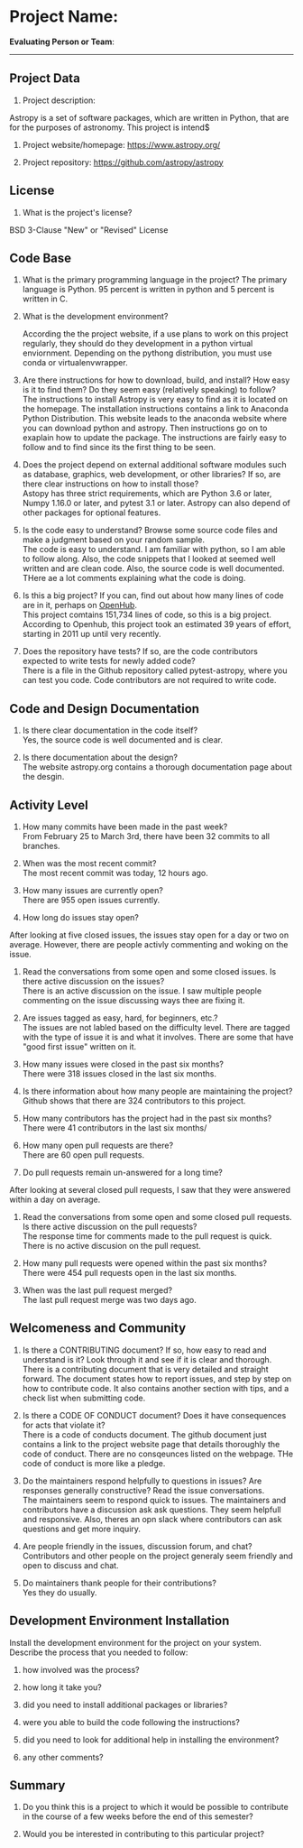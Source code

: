# Project Name:  <!-- replace with the project name -->   



**Evaluating Person or Team**:
<!-- 
Alifa Faruk
Github: alifafaruk
-->
---

## Project Data

1. Project description: <br>
<!--
What is the purpose of this project? What does the code do? What type of users
Astropy is a set of software packages, which are written in Python, that are for the purposes of astronomy. This project is intended for professional astronomers and astrophysicists, but can also be used by any person developing astronomy software. The purpose of the Astropy Project is to develope a single core package for Astronomy written in Python.
-->
Astropy is a set of software packages, which are written in Python, that are for the purposes of astronomy. This project is intend$

1. Project website/homepage: https://www.astropy.org/

1. Project repository: https://github.com/astropy/astropy



## License

1. What is the project's license? <br>
<!--In most repositories there will be a file named LICENSE or something similar in
	the root level of the repository. This is the one to examine. There may be
	different licenses on specific files, but the project will have a main license.
-->
BSD 3-Clause "New" or "Revised" License


## Code Base


1. What is the primary programming language in the project?
The primary language is Python. 
95 percent is written in python and 5 percent is written in C.

1. What is the development environment? <br>
	<!--
	For example, is it Gnu C++ on Linux?
	Is it a Windows 10 application? Does one need to develop in a virtual machine?
	-->
	According the the project website, if a use plans to work on this project regularly, they should do they development in a python virtual enviornment. Depending on the pythong distribution, you must use conda or virtualenvwrapper.

1. Are there instructions for how to download, build, and install? How easy is it
to find them? Do they seem easy (relatively speaking) to follow? <br>
The instructions to install Astropy is very easy to find as it is located on the homepage. The installation instructions contains a link to Anaconda Python Distribution. This website leads to the anaconda website where you can download python and astropy. Then instructions go on to exaplain how to update the package. The instructions are fairly easy to follow and to find since its the first thing to be seen. 
 
1. Does the project depend on external additional software modules such as
database,  graphics, web development, or other libraries? If so, are there clear instructions on how to install those? <br>
Astopy has three strict requirements, which are Python 3.6 or later, Numpy 1.16.0 or later, and pytest 3.1 or later. 
Astropy can also depend of other packages for optional features. 

1. Is the code easy to understand? Browse some source code files and make
a judgment based on your random sample. <br>
The code is easy to understand. I am familiar with python, so I am able to follow along. Also, the code snippets that I looked at seemed well written and are clean code. Also, the source code is well documented. THere ae a lot comments explaining what the code is doing.

1. Is this a big project? If you can, find out about how many lines of code
are in it, perhaps on [OpenHub](https://www.openhub.net/). <br>
This project comtains 151,734 lines of code, so this is a big project. According to Openhub, this project took an estimated 39 years of effort, starting in 2011 up until very recently. 

1. Does the repository have tests? If so, are the code contributors expected to write tests for newly added code? <br>
There is a file in the Github repository called pytest-astropy, where you can test you code. Code contributors are not required to write code. 


## Code and Design Documentation
1. Is there clear documentation in the code itself? <br>
Yes, the source code is well documented and is clear.


1. Is there documentation about the design?  <br>
The website astropy.org contains a thorough documentation page about the desgin.


## Activity Level


1. How many commits have been made in the past week? <br>
From February 25 to March 3rd, there have been 32 commits to all branches.


1. When was the most recent commit? <br>
The most recent commit was today, 12 hours ago. 

1. How many issues are currently open? <br>
There are 955 open issues currently.

1. How long do issues stay open? <br>
	<!--
	Take the five closed issues (they can be most recently closed or a sample distributed over time) and look at when each was first reported.
	Compute the number of days that each was open and take the average.
	-->
After looking at five closed issues, the issues stay open for a day or two on average. However, there are people activly commenting and woking on the issue. 

1. Read the conversations from some open and some closed issues. Is there active discussion on the issues? <br>
There is an active discussion on the issue. I saw multiple people commenting on the issue discussing ways thee are fixing it.

1. Are issues tagged as easy, hard, for beginners, etc.? <br>
The issues are not labled based on the difficulty level. There are tagged with the type of issue it is and what it involves. There are some that have "good first issue" written on it.

1. How many issues were closed in the past six months? <br>
There were 318 issues closed in the last six months.

1. Is there information about how many people are maintaining the project? <br>
Github shows that there are 324 contributors to this project. 

1. How many contributors has the project had in the past six months? <br>
There were 41 contributors in the last six months/

1. How many open pull requests are there? <br>
There are 60 open pull requests.

1. Do pull requests remain un-answered for a long time? <br>
	<!--
	Look at the closed pull requests to see how long they stayed open.
	Take the five closed pull requests  (they can be most recently closed or a sample distributed over time) and look at when each was first created.
	Compute the number of days that each was open and take the average.
	-->
After looking at several closed pull requests, I saw that they were answered within a day on average. 

1. Read the conversations from some open and some closed pull requests.  Is there active discussion on the pull requests? <br>
The response time for comments made to the pull request is quick. There is no active discusion on the pull request.

1. How many pull requests were opened within the past six months? <br>
There were 454 pull requests open in the last six months.

1. When was the last  pull request  merged? <br>
The last pull request merge was two days ago.

## Welcomeness and Community

1. Is there a CONTRIBUTING document? If so, how easy to read and understand is it?
Look through it and see if it is clear and thorough. <br>
There is a contributing document that is very detailed and straight forward. The document states how to report issues, and step by step on how to contribute code. It also contains another section with tips, and a check list when submitting code.  

1. Is there a CODE OF CONDUCT document? Does it have consequences for acts that
violate it? <br>
There is a code of conducts document. The github document just contains a link to the project website page that details thoroughly the code of conduct. There are no consqeunces listed on the webpage. THe code of conduct is more like a pledge.

1. Do the maintainers respond helpfully to questions in issues?
Are responses generally constructive? Read the issue conversations. <br>
The maintainers seem to respond quick to issues. The maintainers and contributors have a discussion ask ask questions. They seem helpfull and responsive. Also, theres an opn slack where contributors can ask questions and get more inquiry. 

1. Are people friendly in the issues, discussion forum, and chat? <br>
Contributors and other people on the project generaly seem friendly and open to discuss and chat. 

1. Do maintainers thank people for their contributions? <br>
Yes they do usually.

## Development Environment Installation

Install the development environment for the project on your system.
Describe the process that you needed to follow:

1. how involved was the process? <br>

1. how long it take you? <br>

1. did you need to install additional packages or libraries? <br>

1. were you able to build the code following the instructions? <br>

1. did you need to look for additional help in installing the environment? <br>

1. any other comments? <br>




## Summary
1. Do you think  this is a project to which it would be possible to contribute
in the course of a few weeks before the end of this semester? <br>
	<!--
	Explain your position. Do NOT simply say 'yes or 'no'.
	-->

1. Would you be interested in contributing to this particular project? <br>
	<!--
	Explain why you would or would not be interested in contributing to this project. Do NOT simply say 'yes or 'no'.
	-->
